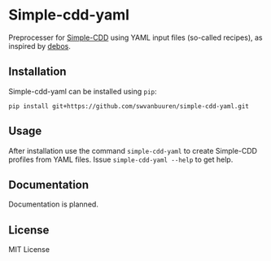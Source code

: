 # Simple-cdd-yaml

Preprocesser for [Simple-CDD](https://salsa.debian.org/debian/simple-cdd) using YAML input
files (so-called recipes), as inspired by [debos](https://github.com/go-debos/debos).

## Installation

Simple-cdd-yaml can be installed using `pip`:
```
pip install git+https://github.com/swvanbuuren/simple-cdd-yaml.git
```

## Usage

After installation use the command `simple-cdd-yaml` to create Simple-CDD profiles from YAML files. Issue `simple-cdd-yaml --help` to get help.

## Documentation

Documentation is planned.

## License

MIT License
